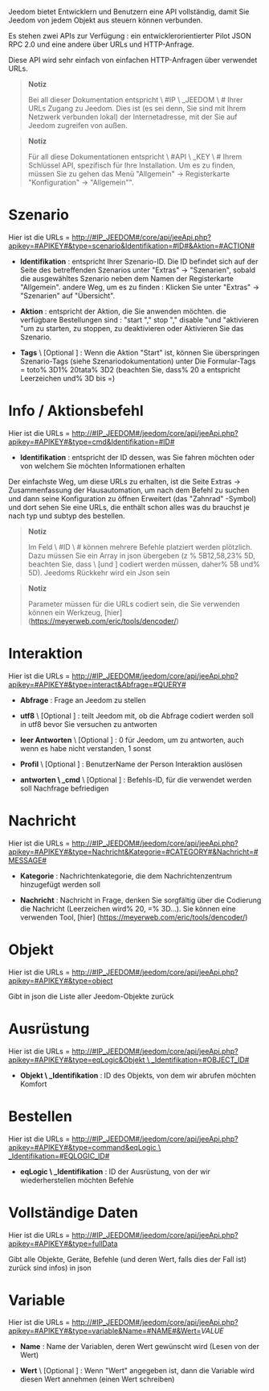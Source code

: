 Jeedom bietet Entwicklern und Benutzern eine API
vollständig, damit Sie Jeedom von jedem Objekt aus steuern können
verbunden.

Es stehen zwei APIs zur Verfügung : ein entwicklerorientierter Pilot
JSON RPC 2.0 und eine andere über URLs und HTTP-Anfrage.

Diese API wird sehr einfach von einfachen HTTP-Anfragen über verwendet
URLs.

> **Notiz**
>
> Bei all dieser Dokumentation entspricht \ #IP \ _JEEDOM \ # Ihrer URLs
> Zugang zu Jeedom. Dies ist (es sei denn, Sie sind mit Ihrem Netzwerk verbunden
> lokal) der Internetadresse, mit der Sie auf Jeedom zugreifen
> von außen.

> **Notiz**
>
> Für all diese Dokumentationen entspricht \ #API \ _KEY \ # Ihrem Schlüssel
> API, spezifisch für Ihre Installation. Um es zu finden, müssen Sie zu gehen
> das Menü "Allgemein" → Registerkarte "Konfiguration" → "Allgemein"".

Szenario 
========

Hier ist die URLs =
[http://\#IP\_JEEDOM\#/core/api/jeeApi.php?apikey=\#APIKEY\#&type=scenario&Identifikation=\#ID\#&Aktion=\#ACTION\#](http://#IP_JEEDOM#/core/api/jeeApi.php?apikey=#APIKEY#&type=scenario&Identifikation=#ID#&Aktion=#ACTION#)

-   **Identifikation** : entspricht Ihrer Szenario-ID. Die ID befindet sich auf der
    Seite des betreffenden Szenarios unter &quot;Extras&quot; → &quot;Szenarien&quot;, sobald die
    ausgewähltes Szenario neben dem Namen der Registerkarte &quot;Allgemein&quot;. andere
    Weg, um es zu finden : Klicken Sie unter &quot;Extras&quot; → &quot;Szenarien&quot; auf
    "Übersicht".

-   **Aktion** : entspricht der Aktion, die Sie anwenden möchten. die
    verfügbare Bestellungen sind : "start "," stop "," disable "und
    "aktivieren "um zu starten, zu stoppen, zu deaktivieren oder
    Aktivieren Sie das Szenario.

-   **Tags** \ [Optional \] : Wenn die Aktion &quot;Start&quot; ist, können Sie überspringen
    Szenario-Tags (siehe Szenariodokumentation) unter
    Die Formular-Tags = toto% 3D1% 20tata% 3D2 (beachten Sie, dass% 20 a entspricht
    Leerzeichen und% 3D bis =)

Info / Aktionsbefehl 
====================

Hier ist die URLs =
[http://\#IP\_JEEDOM\#/jeedom/core/api/jeeApi.php?apikey=\#APIKEY\#&type=cmd&Identifikation=\#ID\#](http://#IP_JEEDOM#/jeedom/core/api/jeeApi.php?apikey=#APIKEY#&type=cmd&Identifikation=#ID#)

-   **Identifikation** : entspricht der ID dessen, was Sie fahren möchten oder von welchem
    Sie möchten Informationen erhalten

Der einfachste Weg, um diese URLs zu erhalten, ist die Seite Extras →
Zusammenfassung der Hausautomation, um nach dem Befehl zu suchen und dann seine Konfiguration zu öffnen
Erweitert (das &quot;Zahnrad&quot; -Symbol) und dort sehen Sie eine URLs, die enthält
schon alles was du brauchst je nach typ und subtyp des
bestellen.

> **Notiz**
>
> Im Feld \ #ID \ # können mehrere Befehle platziert werden
> plötzlich. Dazu müssen Sie ein Array in json übergeben (z
> % 5B12,58,23% 5D, beachten Sie, dass \ [und \] codiert werden müssen, daher% 5B
> und% 5D). Jeedoms Rückkehr wird ein Json sein

> **Notiz**
>
> Parameter müssen für die URLs codiert sein, die Sie verwenden können
> ein Werkzeug, [hier] (https://meyerweb.com/eric/tools/dencoder/)

Interaktion 
===========

Hier ist die URLs =
[http://\#IP\_JEEDOM\#/jeedom/core/api/jeeApi.php?apikey=\#APIKEY\#&type=interact&Abfrage=\#QUERY\#](http://#IP_JEEDOM#/jeedom/core/api/jeeApi.php?apikey=#APIKEY#&type=interact&Abfrage=#QUERY#)

-   **Abfrage** : Frage an Jeedom zu stellen

-   **utf8** \ [Optional \] : teilt Jeedom mit, ob die Abfrage codiert werden soll
    in utf8 bevor Sie versuchen zu antworten

-   **leer Antworten** \ [Optional \] : 0 für Jeedom, um zu antworten, auch wenn es
    habe nicht verstanden, 1 sonst

-   **Profil** \ [Optional \] : BenutzerName der Person
    Interaktion auslösen

-   **antworten \ _cmd** \ [Optional \] : Befehls-ID, für die verwendet werden soll
    Nachfrage befriedigen

Nachricht 
=======

Hier ist die URLs =
[http://\#IP\_JEEDOM\#/jeedom/core/api/jeeApi.php?apikey=\#APIKEY\#&type=Nachricht&Kategorie=\#CATEGORY\#&Nachricht=\#MESSAGE\#](http://#IP_JEEDOM#/jeedom/core/api/jeeApi.php?apikey=#APIKEY#&type=Nachricht&Kategorie=#CATEGORY#&Nachricht=#MESSAGE#)

-   **Kategorie** : Nachrichtenkategorie, die dem Nachrichtenzentrum hinzugefügt werden soll

-   **Nachricht** : Nachricht in Frage, denken Sie sorgfältig über die Codierung
    die Nachricht (Leerzeichen wird% 20, =% 3D…). Sie können eine verwenden
    Tool, [hier] (https://meyerweb.com/eric/tools/dencoder/)

Objekt 
=====

Hier ist die URLs =
[http://\#IP\_JEEDOM\#/jeedom/core/api/jeeApi.php?apikey=\#APIKEY\#&type=object](http://#IP_JEEDOM#/jeedom/core/api/jeeApi.php?apikey=#APIKEY#&type=object)

Gibt in json die Liste aller Jeedom-Objekte zurück

Ausrüstung 
==========

Hier ist die URLs =
[http://\#IP\_JEEDOM\#/jeedom/core/api/jeeApi.php?apikey=\#APIKEY\#&type=eqLogic&Objekt \ _Identifikation=\#OBJECT\_ID\#](http://#IP_JEEDOM#/jeedom/core/api/jeeApi.php?apikey=#APIKEY#&type=eqLogic&object_Identifikation=#OBJECT_ID#)

-   **Objekt \ _Identifikation** : ID des Objekts, von dem wir abrufen möchten
    Komfort

Bestellen 
========

Hier ist die URLs =
[http://\#IP\_JEEDOM\#/jeedom/core/api/jeeApi.php?apikey=\#APIKEY\#&type=command&eqLogic \ _Identifikation=\#EQLOGIC\_ID\#](http://#IP_JEEDOM#/jeedom/core/api/jeeApi.php?apikey=#APIKEY#&type=command&eqLogic_Identifikation=#EQLOGIC_ID#)

-   **eqLogic \ _Identifikation** : ID der Ausrüstung, von der wir wiederherstellen möchten
    Befehle

Vollständige Daten 
=========

Hier ist die URLs =
[http://\#IP\_JEEDOM\#/jeedom/core/api/jeeApi.php?apikey=\#APIKEY\#&type=fullData](http://#IP_JEEDOM#/jeedom/core/api/jeeApi.php?apikey=#APIKEY#&type=fullData)

Gibt alle Objekte, Geräte, Befehle (und deren Wert, falls dies der Fall ist) zurück
sind infos) in json

Variable 
========

Hier ist die URLs =
[http://\#IP\_JEEDOM\#/jeedom/core/api/jeeApi.php?apikey=\#APIKEY\#&type=variable&Name=\#NAME\#&Wert=](http://#IP_JEEDOM#/jeedom/core/api/jeeApi.php?apikey=#APIKEY#&type=variable&Name=#NAME#&Wert=)*VALUE*

-   **Name** : Name der Variablen, deren Wert gewünscht wird (Lesen von
    der Wert)

-   **Wert** \ [Optional \] : Wenn &quot;Wert&quot; angegeben ist, dann die Variable
    wird diesen Wert annehmen (einen Wert schreiben)


